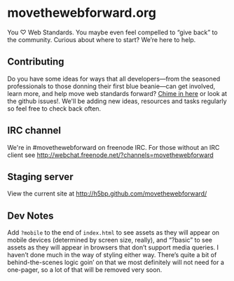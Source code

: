 # movethewebforward.org

You ♡ Web Standards. You maybe even feel compelled to “give back” to the community. Curious about where to start? We’re here to help.

## Contributing

Do you have some ideas for ways that all developers—from the seasoned professionals to those donning their first blue beanie—can get involved, learn more, and help move web standards forward? [Chime in here](https://etherpad.mozilla.org/igotmybeanie) or look at the github issues!. We'll be adding new ideas, resources and tasks regularly so feel free to check back often.

## IRC channel

We're in #movethewebforward on freenode IRC. For those without an IRC client see <http://webchat.freenode.net/?channels=movethewebforward>

## Staging server

View the current site at <http://h5bp.github.com/movethewebforward/>

## Dev Notes

Add `?mobile` to the end of `index.html` to see assets as they will appear on mobile devices (determined by screen size, really), and “?basic” to see assets as they will appear in browsers that don’t support media queries. I haven’t done much in the way of styling either way. There’s quite a bit of behind-the-scenes logic goin’ on that we most definitely will not need for a one-pager, so a lot of that will be removed very soon.
